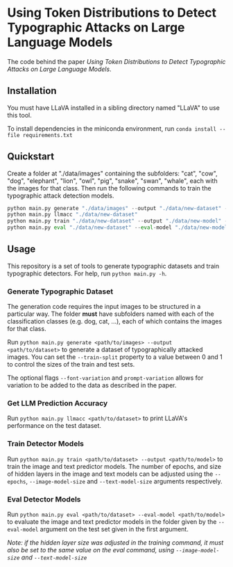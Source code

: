 # Using Token Distributions to Detect Typographic Attacks on Large Language Models
The code behind the paper *Using Token Distributions to Detect Typographic Attacks on Large Language Models*.

## Installation
You must have LLaVA installed in a sibling directory named "LLaVA" to use this tool.

To install dependencies in the miniconda environment, run `conda install --file requirements.txt`

## Quickstart
Create a folder at "./data/images" containing the subfolders: "cat", "cow", "dog", "elephant", "lion", "owl", "pig", "snake", "swan", "whale", each with the images for that class. Then run the following commands to train the typographic attack detection models.

```python
python main.py generate "./data/images" --output "./data/new-dataset" --train-split 0.8 --font-variation --prompt-variation
python main.py llmacc "./data/new-dataset"
python main.py train "./data/new-dataset" --output "./data/new-model" --image-model-size 1000 --text-model-size 1000 --epochs 60
python main.py eval "./data/new-dataset" --eval-model "./data/new-model" --image-model-size 1000 --text-model-size 1000
```

## Usage
This repository is a set of tools to generate typographic datasets and train typographic detectors. For help, run `python main.py -h`.

### Generate Typographic Dataset
The generation code requires the input images to be structured in a particular way. The folder **must** have subfolders named with each of the classification classes (e.g. dog, cat, ...), each of which contains the images for that class.

Run `python main.py generate <path/to/images> --output <path/to/dataset>` to generate a dataset of typographically attacked images. You can set the `--train-split` property to a value between 0 and 1 to control the sizes of the train and test sets.

The optional flags `--font-variation` and `prompt-variation` allows for variation to be added to the data as described in the paper.


### Get LLM Prediction Accuracy
Run `python main.py llmacc <path/to/dataset>` to print LLaVA's performance on the test dataset.

### Train Detector Models
Run `python main.py train <path/to/dataset> --output <path/to/model>` to train the image and text predictor models. The number of epochs, and size of hidden layers in the image and text models can be adjusted using the `--epochs`, `--image-model-size` and `--text-model-size` arguments respectively.

### Eval Detector Models
Run `python main.py eval <path/to/dataset> --eval-model <path/to/model>` to evaluate the image and text predictor models in the folder given by the `--eval-model` argument on the test set given in the first argument. 

*Note: if the hidden layer size was adjusted in the training command, it must also be set to the same value on the eval command, using `--image-model-size` and `--text-model-size`*
